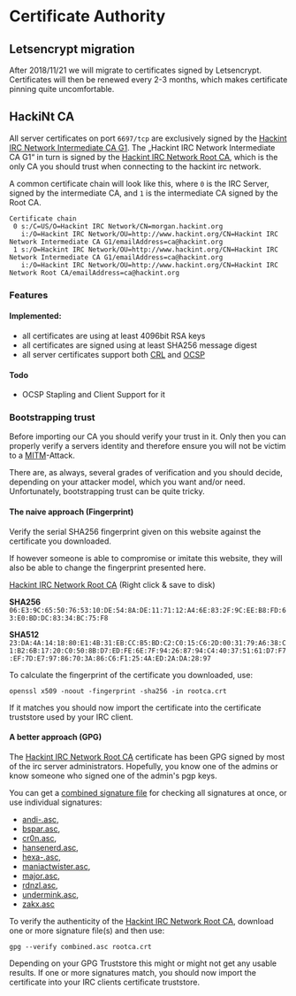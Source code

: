# Certificate Authority

## Letsencrypt migration

After 2018/11/21 we will migrate to certificates signed by Letsencrypt. Certificates will then be renewed every 2-3 months, which makes certificate pinning quite uncomfortable.

## HackiNt CA

All server certificates on port `6697/tcp` are exclusively signed by the [Hackint IRC Network Intermediate CA G1]. The „Hackint IRC Network Intermediate CA G1“ in turn is signed by the [Hackint IRC Network Root CA], which is the only CA you should trust when connecting to the hackint irc network.

A common certificate chain will look like this, where `0` is the IRC Server, signed by the
intermediate CA, and `1` is the intermediate CA signed by the Root CA.

```
Certificate chain
 0 s:/C=US/O=Hackint IRC Network/CN=morgan.hackint.org
   i:/O=Hackint IRC Network/OU=http://www.hackint.org/CN=Hackint IRC Network Intermediate CA G1/emailAddress=ca@hackint.org
 1 s:/O=Hackint IRC Network/OU=http://www.hackint.org/CN=Hackint IRC Network Intermediate CA G1/emailAddress=ca@hackint.org
   i:/O=Hackint IRC Network/OU=http://www.hackint.org/CN=Hackint IRC Network Root CA/emailAddress=ca@hackint.org
```

### Features

#### Implemented:
- all certificates are using at least 4096bit RSA keys
- all certificates are signed using at least SHA256 message digest
- all server certificates support both [CRL](https://en.wikipedia.org/wiki/Revocation_list) and [OCSP](https://en.wikipedia.org/wiki/Online_Certificate_Status_Protocol)

#### Todo
- OCSP Stapling and Client Support for it

### Bootstrapping trust

Before importing our CA you should verify your trust in it. Only then you can properly verify a servers identity and therefore ensure you will not be victim to a [MITM](https://en.wikipedia.org/wiki/Man-in-the-middle_attack)-Attack.

There are, as always, several grades of verification and you should decide, depending on
your attacker model, which you want and/or need. Unfortunately, bootstrapping trust can be quite tricky.   

#### The naive approach (Fingerprint)
Verify the serial SHA256 fingerprint given on this website against the certificate you downloaded.

If however someone is able to compromise or imitate this website, they will also be able to change the fingerprint presented here.

[Hackint IRC Network Root CA] (Right click & save to disk)

**SHA256** `06:E3:9C:65:50:76:53:10:DE:54:8A:DE:11:71:12:A4:6E:83:2F:9C:EE:B8:FD:63:E0:BD:DC:83:34:BC:75:F8`

**SHA512**
`23:DA:4A:14:18:80:E1:4B:31:EB:CC:B5:BD:C2:C0:15:C6:2D:00:31:79:A6:38:C1:B2:6B:17:20:C0:50:8B:D7:ED:FE:6E:7F:94:26:87:94:C4:40:37:51:61:D7:F7:EF:7D:E7:97:86:70:3A:86:C6:F1:25:4A:ED:2A:DA:28:97`

To calculate the fingerprint of the certificate you downloaded, use:

```
openssl x509 -noout -fingerprint -sha256 -in rootca.crt
```
If it matches you should now import the certificate into the certificate truststore used by your IRC client.   


#### A better approach (GPG)
The [Hackint IRC Network Root CA] certificate has been GPG signed by most of the irc server administrators. Hopefully, you know one of the admins or know someone who signed one of the admin's pgp keys.

You can get a [combined signature file] for checking all signatures at once, or use individual signatures:
- [andi-.asc],
- [bspar.asc],
- [cr0n.asc],
- [hansenerd.asc],
- [hexa-.asc],
- [maniactwister.asc],
- [major.asc],
- [rdnzl.asc],
- [undermink.asc],
- [zakx.asc]

To verify the authenticity of the [Hackint IRC Network Root CA], download one or more signature file(s) and then use:

`gpg --verify combined.asc rootca.crt`

Depending on your GPG Truststore this might or might not get any usable results. If one or more signatures match, you should now import the certificate into your IRC clients certificate truststore.

[Hackint IRC Network Root CA]: /crt/rootca.crt
[Hackint IRC Network Intermediate CA G1]: /crt/intermediate1.crt
[combined signature file]: /crt/sigs/combined.asc
[andi-.asc]: /crt/sigs/andi-.asc
[bspar.asc]: /crt/sigs/bspar.asc
[cr0n.asc]: /crt/sigs/cr0n.asc
[hansenerd.asc]: /crt/sigs/hansenerd.asc
[hexa-.asc]: /crt/sigs/hexa-.asc
[maniactwister.asc]: /crt/sigs/maniactwister.asc
[major.asc]: /crt/sigs/major.asc
[rdnzl.asc]: /crt/sigs/rdnzl.asc
[undermink.asc]: /crt/sigs/undermink.asc
[zakx.asc]: /crt/sigs/zakx.asc
